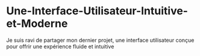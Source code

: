 # Une-Interface-Utilisateur-Intuitive-et-Moderne
Je suis ravi de partager mon dernier projet, une interface utilisateur conçue pour offrir une expérience fluide et intuitive
